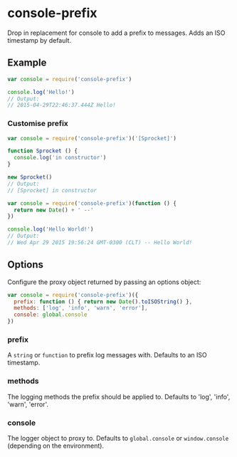 # console-prefix

Drop in replacement for console to add a prefix to messages. Adds an ISO timestamp by default.

## Example

```js
var console = require('console-prefix')

console.log('Hello!')
// Output:
// 2015-04-29T22:46:37.444Z Hello!
```

### Customise prefix

```js
var console = require('console-prefix')('[Sprocket]')

function Sprocket () {
  console.log('in constructor')
}

new Sprocket()
// Output:
// [Sprocket] in constructor
```

```js
var console = require('console-prefix')(function () {
  return new Date() + ' --'
})

console.log('Hello World!')
// Output:
// Wed Apr 29 2015 19:56:24 GMT-0300 (CLT) -- Hello World!
```

## Options

Configure the proxy object returned by passing an options object:

```js
var console = require('console-prefix')({
  prefix: function () { return new Date().toISOString() },
  methods: ['log', 'info', 'warn', 'error'],
  console: global.console
})
```

### prefix

A `string` or `function` to prefix log messages with. Defaults to an ISO timestamp.

### methods

The logging methods the prefix should be applied to. Defaults to 'log', 'info', 'warn', 'error'.

### console

The logger object to proxy to. Defaults to `global.console` or `window.console` (depending on the environment).

